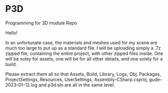 # P3D
Programming for 3D module Repo


Hello!

In an unfortunate case, the materials and meshes used for my scene are much too large to put up as a standard file. I will be uploading simply a .7z zipped file, containing the entire project, with other zipped files inside. One will be soley for assets, one will be for all other details, and one solely for a build. 

Please extract them all so that Assets, Build, Library, Logs, Obj, Packages, ProjectSettings, Resources, UserSettings, Assembly-CSharp.csproj, gude-2023-01-12.log and p3d.sln are all in the same level.

